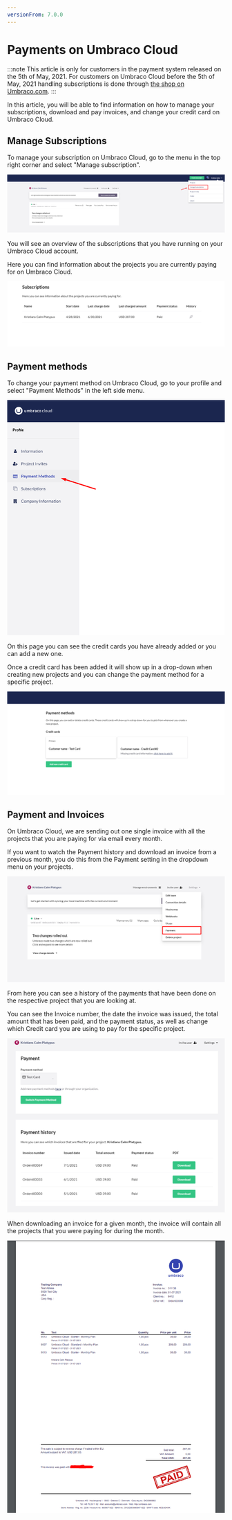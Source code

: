 ```yaml
---
versionFrom: 7.0.0
---
```

# Payments on Umbraco Cloud

:::note
This article is only for customers in the payment system released on the 5th of May, 2021.
For customers on Umbraco Cloud before the 5th of May, 2021 handling subscriptions is done through [the shop on Umbraco.com](https://shop.umbraco.com/profile/sign-in?returnURL=%2fprofile).
:::

In this article, you will be able to find information on how to manage your subscriptions, download and pay invoices, and change your credit card on Umbraco Cloud.

## Manage Subscriptions

To manage your subscription on Umbraco Cloud, go to the menu in the top right corner and select "Manage subscription".

![manage subscriptions](images/manage-subscriptions-new.png)

You will see an overview of the subscriptions that you have running on your Umbraco Cloud account.

Here you can find information about the projects you are currently paying for on Umbraco Cloud.

![Your subscriptions](images/subscriptions.png)

## Payment methods

To change your payment method on Umbraco Cloud, go to your profile and select "Payment Methods" in the left side menu.

![Select Payment Methods](images/select_payment.png)

On this page you can see the credit cards you have already added or you can add a new one.

Once a credit card has been added it will show up in a drop-down when creating new projects and you can change the payment method for a specific project.

![Select Payment Methods](images/Payment_methods.png)

## Payment and Invoices

On Umbraco Cloud, we are sending out one single invoice with all the projects that you are paying for via email every month.

If you want to watch the Payment history and download an invoice from a previous month, you do this from the Payment setting in the dropdown menu on your projects.

![Payment setting](images/payment-settings.png)

From here you can see a history of the payments that have been done on the respective project that you are looking at.

You can see the Invoice number, the date the invoice was issued, the total amount that has been paid, and the payment status, as well as change which Credit card you are using to pay for the specific project.

![payment history](images/payment-history.png)

When downloading an invoice for a given month, the invoice will contain all the projects that you were paying for during the month.

![Invoice for projects](images/invoice.png)
